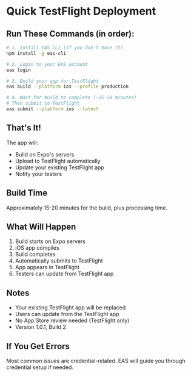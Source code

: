 # Quick TestFlight Deployment

## Run These Commands (in order):

```bash
# 1. Install EAS CLI (if you don't have it)
npm install -g eas-cli

# 2. Login to your EAS account
eas login

# 3. Build your app for TestFlight
eas build --platform ios --profile production

# 4. Wait for build to complete (~15-20 minutes)
# Then submit to TestFlight
eas submit --platform ios --latest
```

## That's It! 

The app will:
- Build on Expo's servers
- Upload to TestFlight automatically
- Update your existing TestFlight app
- Notify your testers

## Build Time
Approximately 15-20 minutes for the build, plus processing time.

## What Will Happen
1. Build starts on Expo servers
2. iOS app compiles
3. Build completes
4. Automatically submits to TestFlight
5. App appears in TestFlight
6. Testers can update from TestFlight app

## Notes
- Your existing TestFlight app will be replaced
- Users can update from the TestFlight app
- No App Store review needed (TestFlight only)
- Version 1.0.1, Build 2

## If You Get Errors
Most common issues are credential-related. EAS will guide you through credential setup if needed.


